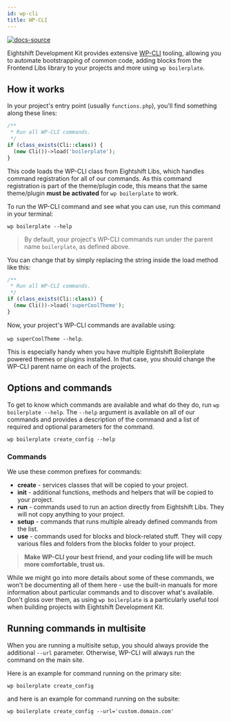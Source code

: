 ```yaml
---
id: wp-cli
title: WP-CLI
---
```


[![docs-source](https://img.shields.io/badge/source-eightshift--libs-blue?style=for-the-badge&logo=php&labelColor=2a2a2a)](https://github.com/infinum/eightshift-libs)

Eightshift Development Kit provides extensive [WP-CLI](https://wp-cli.org/) tooling, allowing you to automate bootstrapping of common code, adding blocks from the Frontend Libs library to your projects and more using `wp boilerplate`.

## How it works

In your project's entry point (usually `functions.php`), you'll find something along these lines:

```php
/**
 * Run all WP-CLI commands.
 */
if (class_exists(Cli::class)) {
  (new Cli())->load('boilerplate');
}
```

This code loads the WP-CLI class from Eightshift Libs, which handles command registration for all of our commands. As this command registration is part of the theme/plugin code, this means that the same theme/plugin **must be activated** for `wp boilerplate` to work.

To run the WP-CLI command and see what you can use, run this command in your terminal:

`wp boilerplate --help`

> By default, your project's WP-CLI commands run under the parent name `boilerplate`, as defined above.

You can change that by simply replacing the string inside the load method like this:

```php
/**
 * Run all WP-CLI commands.
 */
if (class_exists(Cli::class)) {
  (new Cli())->load('superCoolTheme');
}
```

Now, your project's WP-CLI commands are available using:

`wp superCoolTheme --help`.

This is especially handy when you have multiple Eightshift Boilerplate powered themes or plugins installed. In that case, you should change the WP-CLI parent name on each of the projects.

## Options and commands

To get to know which commands are available and what do they do, run `wp boilerplate --help`. 
The `--help` argument is available on all of our commands and provides a description of the command and a list of required and optional parameters for the command.

`wp boilerplate create_config --help`

### Commands

We use these common prefixes for commands:

- **create** - services classes that will be copied to your project.
- **init** - additional functions, methods and helpers that will be copied to your project.
- **run** - commands used to run an action directly from Eightshift Libs. They will not copy anything to your project.
- **setup** - commands that runs multiple already defined commands from the list.
- **use** - commands used for blocks and block-related stuff. They will copy various files and folders from the blocks folder to your project.

> **Make WP-CLI your best friend, and your coding life will be much more comfortable, trust us.**

While we might go into more details about some of these commands, we won't be documenting all of them here - use the built-in manuals for more information about particular commands and to discover what's available. Don't gloss over them, as using `wp boilerplate` is a particularly useful tool when building projects with Eightshift Development Kit.
## Running commands in multisite

When you are running a multisite setup, you should always provide the additional `--url` parameter. Otherwise, WP-CLI will always run the command on the main site.

Here is an example for command running on the primary site:

`wp boilerplate create_config`

and here is an example for command running on the subsite:

`wp boilerplate create_config --url='custom.domain.com'`
